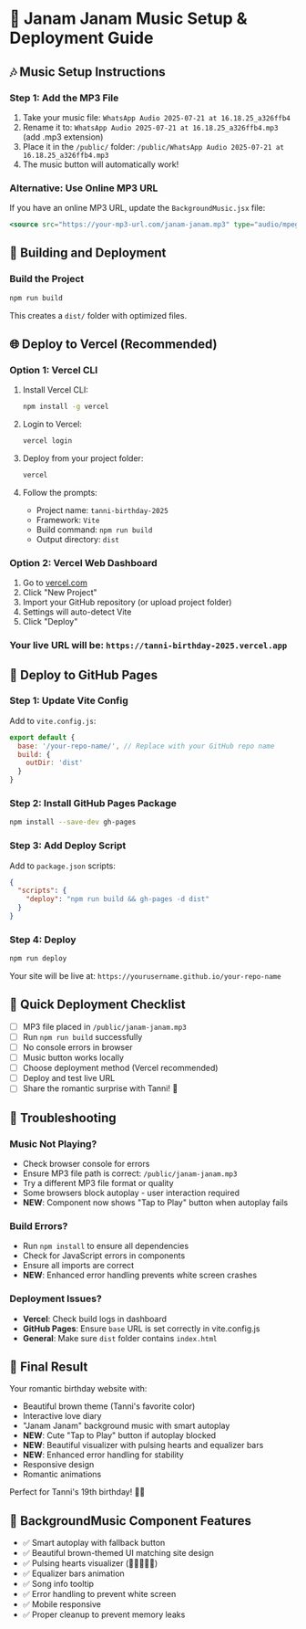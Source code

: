 # 🎵 Janam Janam Music Setup & Deployment Guide

## 🎶 Music Setup Instructions

### Step 1: Add the MP3 File
1. Take your music file: `WhatsApp Audio 2025-07-21 at 16.18.25_a326ffb4`
2. Rename it to: `WhatsApp Audio 2025-07-21 at 16.18.25_a326ffb4.mp3` (add .mp3 extension)
3. Place it in the `/public/` folder: `/public/WhatsApp Audio 2025-07-21 at 16.18.25_a326ffb4.mp3`
4. The music button will automatically work!

### Alternative: Use Online MP3 URL
If you have an online MP3 URL, update the `BackgroundMusic.jsx` file:
```jsx
<source src="https://your-mp3-url.com/janam-janam.mp3" type="audio/mpeg" />
```

## 🚀 Building and Deployment

### Build the Project
```bash
npm run build
```
This creates a `dist/` folder with optimized files.

## 🌐 Deploy to Vercel (Recommended)

### Option 1: Vercel CLI
1. Install Vercel CLI:
   ```bash
   npm install -g vercel
   ```

2. Login to Vercel:
   ```bash
   vercel login
   ```

3. Deploy from your project folder:
   ```bash
   vercel
   ```
   
4. Follow the prompts:
   - Project name: `tanni-birthday-2025`
   - Framework: `Vite`
   - Build command: `npm run build`
   - Output directory: `dist`

### Option 2: Vercel Web Dashboard
1. Go to [vercel.com](https://vercel.com)
2. Click "New Project"
3. Import your GitHub repository (or upload project folder)
4. Settings will auto-detect Vite
5. Click "Deploy"

### Your live URL will be: `https://tanni-birthday-2025.vercel.app`

## 📱 Deploy to GitHub Pages

### Step 1: Update Vite Config
Add to `vite.config.js`:
```javascript
export default {
  base: '/your-repo-name/', // Replace with your GitHub repo name
  build: {
    outDir: 'dist'
  }
}
```

### Step 2: Install GitHub Pages Package
```bash
npm install --save-dev gh-pages
```

### Step 3: Add Deploy Script
Add to `package.json` scripts:
```json
{
  "scripts": {
    "deploy": "npm run build && gh-pages -d dist"
  }
}
```

### Step 4: Deploy
```bash
npm run deploy
```

Your site will be live at: `https://yourusername.github.io/your-repo-name`

## 🎯 Quick Deployment Checklist

- [ ] MP3 file placed in `/public/janam-janam.mp3`
- [ ] Run `npm run build` successfully
- [ ] No console errors in browser
- [ ] Music button works locally
- [ ] Choose deployment method (Vercel recommended)
- [ ] Deploy and test live URL
- [ ] Share the romantic surprise with Tanni! 💖

## 🔧 Troubleshooting

### Music Not Playing?
- Check browser console for errors
- Ensure MP3 file path is correct: `/public/janam-janam.mp3`
- Try a different MP3 file format or quality
- Some browsers block autoplay - user interaction required
- **NEW**: Component now shows "Tap to Play" button when autoplay fails

### Build Errors?
- Run `npm install` to ensure all dependencies
- Check for JavaScript errors in components
- Ensure all imports are correct
- **NEW**: Enhanced error handling prevents white screen crashes

### Deployment Issues?
- **Vercel**: Check build logs in dashboard
- **GitHub Pages**: Ensure `base` URL is set correctly in vite.config.js
- **General**: Make sure `dist` folder contains `index.html`

## 💝 Final Result
Your romantic birthday website with:
- Beautiful brown theme (Tanni's favorite color)
- Interactive love diary
- "Janam Janam" background music with smart autoplay
- **NEW**: Cute "Tap to Play" button if autoplay blocked
- **NEW**: Beautiful visualizer with pulsing hearts and equalizer bars
- **NEW**: Enhanced error handling for stability
- Responsive design
- Romantic animations

Perfect for Tanni's 19th birthday! 🎂✨

## 🎵 BackgroundMusic Component Features
- ✅ Smart autoplay with fallback button
- ✅ Beautiful brown-themed UI matching site design
- ✅ Pulsing hearts visualizer (💖🎵💕🎶🧡)
- ✅ Equalizer bars animation
- ✅ Song info tooltip
- ✅ Error handling to prevent white screen
- ✅ Mobile responsive
- ✅ Proper cleanup to prevent memory leaks
